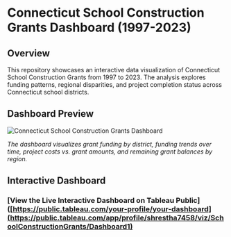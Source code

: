 # Connecticut School Construction Grants Dashboard (1997-2023)

## Overview

This repository showcases an interactive data visualization of Connecticut School Construction Grants from 1997 to 2023. The analysis explores funding patterns, regional disparities, and project completion status across Connecticut school districts.

## Dashboard Preview

![Connecticut School Construction Grants Dashboard](dashboard_screenshot.png)

*The dashboard visualizes grant funding by district, funding trends over time, project costs vs. grant amounts, and remaining grant balances by region.*

## Interactive Dashboard

### [View the Live Interactive Dashboard on Tableau Public]([https://public.tableau.com/your-profile/your-dashboard](https://public.tableau.com/app/profile/shrestha7458/viz/SchoolConstructionGrants/Dashboard1)

